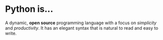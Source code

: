 # Python is...
A dynamic, **open source** programming language with a focus on _simplicity_ and _productivity_. It has an elegant syntax that is natural to read and easy to write.